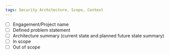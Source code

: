 ```yaml
---
tags: Security Architecture, Scope, Context
---
```


- [ ] Engagement/Project name
- [ ] Defined problem statement
- [ ] Architecture summary (current state and planned future state summary)
- [ ] In scope
- [ ] Out of scope
